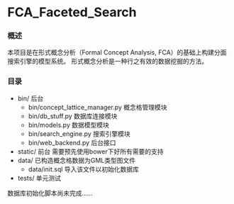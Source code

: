 # FCA_Faceted_Search

### 概述
本项目是在形式概念分析（Formal Concept Analysis, FCA）的基础上构建分面搜索引擎的模型系统。
形式概念分析是一种行之有效的数据挖掘的方法。

### 目录
* bin/ 后台
    * bin/concept_lattice_manager.py 概念格管理模块
    * bin/db_stuff.py 数据库连接模块
    * bin/models.py 数据模型模块
    * bin/search_engine.py 搜索引擎模块
    * bin/web_backend.py 后台接口
* static/ 前台 需要预先使用bower下好所有需要的支持
* data/ 已构造概念格数据为GML类型图文件 
    * data/init.sql 导入该文件以初始化数据库
* tests/ 单元测试

数据库初始化脚本尚未完成……
